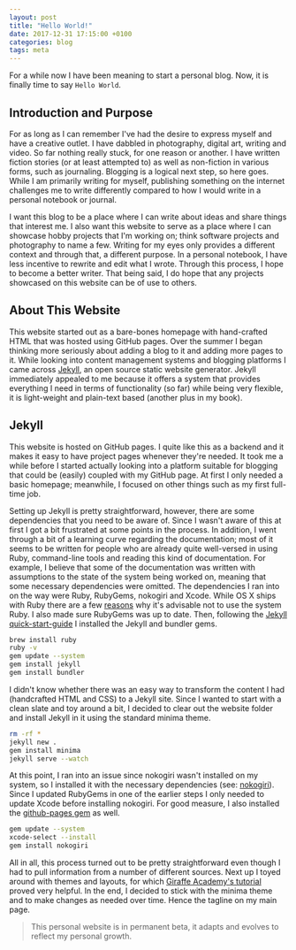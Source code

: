 ```yaml
---
layout: post
title: "Hello World!"
date: 2017-12-31 17:15:00 +0100
categories: blog
tags: meta
---
```


For a while now I have been meaning to start a personal blog. Now, it is finally time to say `Hello World`.

<!-- more -->

## Introduction and Purpose

For as long as I can remember I've had the desire to express myself and have a creative outlet. I have dabbled in photography, digital art, writing and video. So far nothing really stuck, for one reason or another. I have written fiction stories (or at least attempted to) as well as non-fiction in various forms, such as journaling. Blogging is a logical next step, so here goes. While I am primarily writing for myself, publishing something on the internet challenges me to write differently compared to how I would write in a personal notebook or journal.

I want this blog to be a place where I can write about ideas and share things that interest me. I also want this website to serve as a place where I can showcase hobby projects that I'm working on; think software projects and photography to name a few. Writing for my eyes only provides a different context and through that, a different purpose. In a personal notebook, I have less incentive to rewrite and edit what I wrote. Through this process, I hope to become a better writer. That being said, I do hope that any projects showcased on this website can be of use to others.

## About This Website

This website started out as a bare-bones homepage with hand-crafted HTML that was hosted using GitHub pages. Over the summer I began thinking more seriously about adding a blog to it and adding more pages to it. While looking into content management systems and blogging platforms I came across [Jekyll](https://jekyllrb.com/), an open source static website generator. Jekyll immediately appealed to me because it offers a system that provides everything I need in terms of functionality (so far) while being very flexible, it is light-weight and plain-text based (another plus in my book).

## Jekyll

This website is hosted on GitHub pages. I quite like this as a backend and it makes it easy to have project pages whenever they're needed. It took me a while before I started actually looking into a platform suitable for blogging that could be (easily) coupled with my GitHub page. At first I only needed a basic homepage; meanwhile, I focused on other things such as my first full-time job.

Setting up Jekyll is pretty straightforward, however, there are some dependencies that you need to be aware of. Since I wasn't aware of this at first I got a bit frustrated at some points in the process. In addition, I went through a bit of a learning curve regarding the documentation; most of it seems to be written for people who are already quite well-versed in using Ruby, command-line tools and reading this kind of documentation. For example, I believe that some of the documentation was written with assumptions to the state of the system being worked on, meaning that some necessary dependencies were omitted. The dependencies I ran into on the way were Ruby, RubyGems, nokogiri and Xcode. While OS X ships with Ruby there are a few [reasons](https://robots.thoughtbot.com/psa-do-not-use-system-ruby) why it's advisable not to use the system Ruby. I also made sure RubyGems was up to date. Then, following the [Jekyll quick-start-guide](https://jekyllrb.com/docs/quickstart/) I installed the Jekyll and bundler gems.

``` bash
brew install ruby
ruby -v
gem update --system
gem install jekyll
gem install bundler
```

I didn't know whether there was an easy way to transform the content I had (handcrafted HTML and CSS) to a Jekyll site. Since I wanted to start with a clean slate and toy around a bit, I decided to clear out the website folder and install Jekyll in it using the standard minima theme.

``` bash
rm -rf *
jekyll new .
gem install minima
jekyll serve --watch
```

At this point, I ran into an issue since nokogiri wasn't installed on my system, so I installed it with the necessary dependencies (see: [nokogiri](http://www.nokogiri.org/tutorials/installing_nokogiri.html#mac_os_x)). Since I updated RubyGems in one of the earlier steps I only needed to update Xcode before installing nokogiri. For good measure, I also installed the [github-pages gem](https://github.com/github/pages-gem) as well.

``` bash
gem update --system
xcode-select --install
gem install nokogiri
```

All in all, this process turned out to be pretty straightforward even though I had to pull information from a number of different sources. Next up I toyed around with themes and layouts, for which [Giraffe Academy's tutorial](https://www.youtube.com/watch?v=T1itpPvFWHI&list=PLLAZ4kZ9dFpOPV5C5Ay0pHaa0RJFhcmcB) proved very helpful. In the end, I decided to stick with the minima theme and to make changes as needed over time. Hence the tagline on my main page.

> This personal website is in permanent beta, it adapts and evolves to reflect my personal growth.
